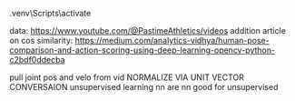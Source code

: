 .venv\Scripts\activate

data: https://www.youtube.com/@PastimeAthletics/videos
addition article on cos similarity: https://medium.com/analytics-vidhya/human-pose-comparison-and-action-scoring-using-deep-learning-opencv-python-c2bdf0ddecba

pull joint pos and velo from vid
NORMALIZE VIA UNIT VECTOR CONVERSAION
unsupervised learning nn
are nn good for unsupervised